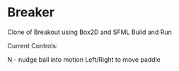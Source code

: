 # Breaker

Clone of Breakout using Box2D and SFML
Build and Run

Current Controls:

N - nudge ball into motion
Left/Right to move paddle
